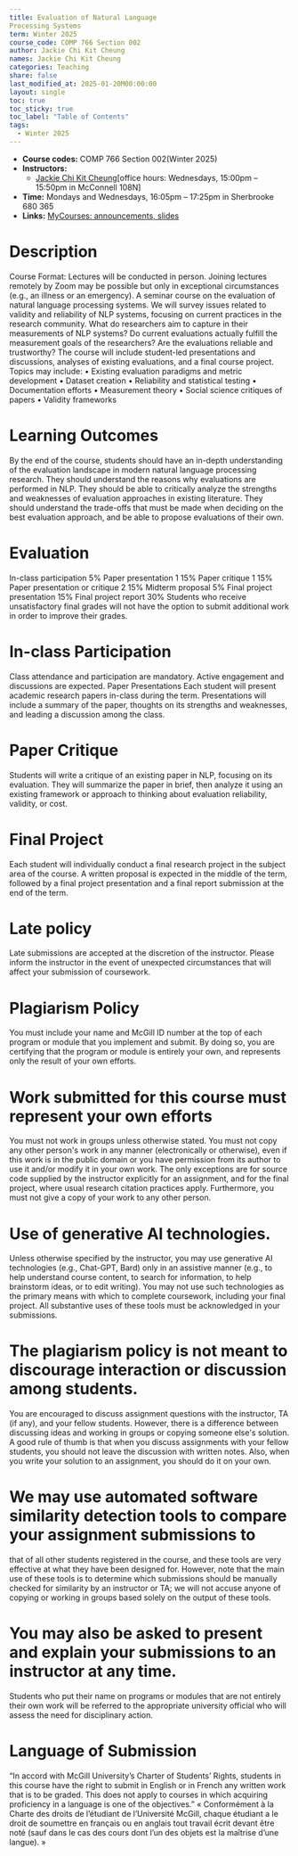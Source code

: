 ```yaml
---
title: Evaluation of Natural Language
Processing Systems
term: Winter 2025
course_code: COMP 766 Section 002
author: Jackie Chi Kit Cheung
names: Jackie Chi Kit Cheung
categories: Teaching
share: false
last_modified_at: 2025-01-20M00:00:00
layout: single
toc: true
toc_sticky: true
toc_label: "Table of Contents"
tags:
  - Winter 2025
---
```


* **Course codes:** COMP 766 Section 002(Winter 2025)
* **Instructors:** 
  * [Jackie Chi Kit Cheung](https://www.cs.mcgill.ca/~jcheung/)[office hours: Wednesdays, 15:00pm – 15:50pm in McConnell 108N]
* **Time:** Mondays and Wednesdays, 16:05pm – 17:25pm in Sherbrooke 680 365
* **Links:** [MyCourses: announcements, slides](https://edstem.org/us/courses/71919/discussion/5944754)

# Description
Course Format: Lectures will be conducted in person. Joining lectures remotely by Zoom may be possible but only in
exceptional circumstances (e.g., an illness or an emergency).
A seminar course on the evaluation of natural language processing systems. We will survey issues
related to validity and reliability of NLP systems, focusing on current practices in the research
community. What do researchers aim to capture in their measurements of NLP systems? Do current
evaluations actually fulfill the measurement goals of the researchers? Are the evaluations reliable and
trustworthy? The course will include student-led presentations and discussions, analyses of existing
evaluations, and a final course project. Topics may include:
• Existing evaluation paradigms and metric development
• Dataset creation
• Reliability and statistical testing
• Documentation efforts
• Measurement theory
• Social science critiques of papers
• Validity frameworks

# Learning Outcomes
By the end of the course, students should have an in-depth understanding of the evaluation landscape
in modern natural language processing research. They should understand the reasons why evaluations
are performed in NLP. They should be able to critically analyze the strengths and weaknesses of
evaluation approaches in existing literature. They should understand the trade-offs that must be made
when deciding on the best evaluation approach, and be able to propose evaluations of their own.

# Evaluation
In-class participation 5%
Paper presentation 1 15%
Paper critique 1 15%
Paper presentation or critique 2 15%
Midterm proposal 5%
Final project presentation 15%
Final project report 30%
Students who receive unsatisfactory final grades will not have the option to submit additional work in
order to improve their grades.

# In-class Participation
Class attendance and participation are mandatory. Active engagement and discussions are expected.
Paper Presentations
Each student will present academic research papers in-class during the term. Presentations will include a
summary of the paper, thoughts on its strengths and weaknesses, and leading a discussion among the
class.

# Paper Critique
Students will write a critique of an existing paper in NLP, focusing on its evaluation. They will summarize
the paper in brief, then analyze it using an existing framework or approach to thinking about evaluation
reliability, validity, or cost.

# Final Project
Each student will individually conduct a final research project in the subject area of the course. A written
proposal is expected in the middle of the term, followed by a final project presentation and a final
report submission at the end of the term.

# Late policy
Late submissions are accepted at the discretion of the instructor. Please inform the
instructor in the event of unexpected circumstances that will affect your submission of coursework.

# Plagiarism Policy
You must include your name and McGill ID number at the top of each program or module that you
implement and submit. By doing so, you are certifying that the program or module is entirely your own,
and represents only the result of your own efforts.

# Work submitted for this course must represent your own efforts 
You must not work in groups unless otherwise stated. You must not copy any other person's work in any manner (electronically or
otherwise), even if this work is in the public domain or you have permission from its author to use it
and/or modify it in your own work. The only exceptions are for source code supplied by the instructor
explicitly for an assignment, and for the final project, where usual research citation practices apply.
Furthermore, you must not give a copy of your work to any other person.

# Use of generative AI technologies. 
Unless otherwise specified by the instructor, you may use generative AI technologies (e.g., Chat-GPT, Bard) only in an assistive manner (e.g., to help understand course
content, to search for information, to help brainstorm ideas, or to edit writing). You may not use such
technologies as the primary means with which to complete coursework, including your final project. All
substantive uses of these tools must be acknowledged in your submissions.

# The plagiarism policy is not meant to discourage interaction or discussion among students. 
You are encouraged to discuss assignment questions with the instructor, TA (if any), and your fellow students.
However, there is a difference between discussing ideas and working in groups or copying someone
else's solution. A good rule of thumb is that when you discuss assignments with your fellow students,
you should not leave the discussion with written notes. Also, when you write your solution to an
assignment, you should do it on your own.

# We may use automated software similarity detection tools to compare your assignment submissions to
that of all other students registered in the course, and these tools are very effective at what they have
been designed for. However, note that the main use of these tools is to determine which submissions
should be manually checked for similarity by an instructor or TA; we will not accuse anyone of copying
or working in groups based solely on the output of these tools.

# You may also be asked to present and explain your submissions to an instructor at any time.
Students who put their name on programs or modules that are not entirely their own work will be
referred to the appropriate university official who will assess the need for disciplinary action.

# Language of Submission
“In accord with McGill University’s Charter of Students’ Rights, students in this course have the right to
submit in English or in French any written work that is to be graded. This does not apply to courses in
which acquiring proficiency in a language is one of the objectives.”
« Conformément à la Charte des droits de l’étudiant de l’Université McGill, chaque étudiant a le droit de
soumettre en français ou en anglais tout travail écrit devant être noté (sauf dans le cas des cours dont
l’un des objets est la maîtrise d’une langue). »
 
